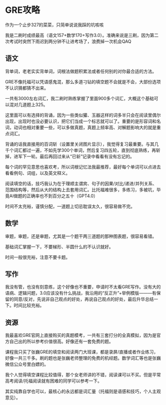 # GRE攻略

作为一个止步327的菜菜，只简单说说我踩的坑咳咳

我是二刷时成绩最高（语文157+数学170+写作3.0）。准确来说是三刷，因为第二次考试时突然下雨迟到两分钟不让进考场了，浪费掉一次机会QAQ

## 语文
背单词，老老实实背单词，词根法做题积累法或者任何别的对你最合适的方法。

GRE不像托福可以凭语感鬼混，那么多道刁钻的填空题不会就是不会，大部份选项不认识猜都猜不出来。

一共有3000左右词汇，我二刷时熟练掌握了里面900多个词汇，大概这个基础可以混对几道题上325。

这里面可以有选择的背诵，因为一些类似獾、玉器这样的词多半只会在阅读里偶尔出现，出现时也没必要认识，把它们当成一个标志就可以了。重要的是形容词和名词，动词也相对重要一些，可以多做真题，真题上频率高、对解题影响大的就是重点词汇。

背诵的话我直接用的百词斩（设置里关闭图片显示），我觉得复习最重要。与其几千个词汇都过一遍，不如先学300个单词，然后复习四五轮，直到彻底熟练，再斩掉，进军下一轮。最后再回过来从“已斩”记录中看看有没有忘记的。

每个词的罕见意思也喜欢考，所以词根记忆法我最推荐，最好每个单词可以点进去看看例句、词组，以及英文释义。

阅读填空的话，技巧我认为在于理顺主谓宾、句子的因果/对比/递进/并列关系、范围结构等，然后从大的结构上去套用词汇。比托福难很多，多练习，多被坑，毕竟AI做题的正确率也不到百分之五十（GPT4.0）

时间不太充裕，谨慎分配，一道题上切忌耽误太久，很容易做不完。

## 数学
审题，审题，还是审题，尤其是一个题干两三道题的那种图表题，很容易看错。

基础词汇掌握一下，不要梯形、半圆什么的不认识就好。

时间一般很充裕，注意不要卡题。

## 写作
我没有管，也没有刻意练，这个好像也不重要，申请时不太看GRE写作。没有大的语病、逻辑问题，3.0应该没有什么挑战，我沿用的“反正升”+举例模版———有保留的同意/反对，先说非自己观点的好处，再说自己观点的好处，最后升华总结一下。时间比较充裕。

## 资源
我最喜欢GRE官网上直接购买的真题模考，一共有三套打分的全真模拟，因为是官方自己出的所以参考价值很高。好像还有一套免费的题。

课程我只买了张巍GRE的填空和阅读两门大班课，都是录屏/直播或者作业练习，好像一共三千多。刷的题也是张巍老师整理的免费的机经题。数学词汇等也是张巍微信公众号里白嫖的。

我个人觉得填空课程比较值得，那个女老师讲的不错，阅读课可以不买。但是平常高考阅读/托福阅读就有困难的同学可以参考一下。

其实纯靠自学也可以，最核心的永远都是词汇量（托福则是语感和技巧，个人主观意见）。
